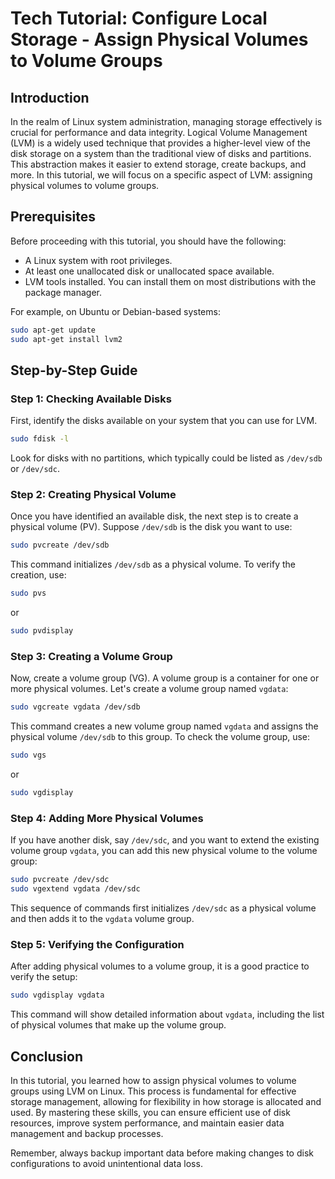 # Tech Tutorial: Configure Local Storage - Assign Physical Volumes to Volume Groups

## Introduction

In the realm of Linux system administration, managing storage effectively is crucial for performance and data integrity. Logical Volume Management (LVM) is a widely used technique that provides a higher-level view of the disk storage on a system than the traditional view of disks and partitions. This abstraction makes it easier to extend storage, create backups, and more. In this tutorial, we will focus on a specific aspect of LVM: assigning physical volumes to volume groups.

## Prerequisites

Before proceeding with this tutorial, you should have the following:

- A Linux system with root privileges.
- At least one unallocated disk or unallocated space available.
- LVM tools installed. You can install them on most distributions with the package manager.

For example, on Ubuntu or Debian-based systems:

```bash
sudo apt-get update
sudo apt-get install lvm2
```

## Step-by-Step Guide

### Step 1: Checking Available Disks

First, identify the disks available on your system that you can use for LVM.

```bash
sudo fdisk -l
```

Look for disks with no partitions, which typically could be listed as `/dev/sdb` or `/dev/sdc`.

### Step 2: Creating Physical Volume

Once you have identified an available disk, the next step is to create a physical volume (PV). Suppose `/dev/sdb` is the disk you want to use:

```bash
sudo pvcreate /dev/sdb
```

This command initializes `/dev/sdb` as a physical volume. To verify the creation, use:

```bash
sudo pvs
```

or

```bash
sudo pvdisplay
```

### Step 3: Creating a Volume Group

Now, create a volume group (VG). A volume group is a container for one or more physical volumes. Let's create a volume group named `vgdata`:

```bash
sudo vgcreate vgdata /dev/sdb
```

This command creates a new volume group named `vgdata` and assigns the physical volume `/dev/sdb` to this group. To check the volume group, use:

```bash
sudo vgs
```

or

```bash
sudo vgdisplay
```

### Step 4: Adding More Physical Volumes

If you have another disk, say `/dev/sdc`, and you want to extend the existing volume group `vgdata`, you can add this new physical volume to the volume group:

```bash
sudo pvcreate /dev/sdc
sudo vgextend vgdata /dev/sdc
```

This sequence of commands first initializes `/dev/sdc` as a physical volume and then adds it to the `vgdata` volume group.

### Step 5: Verifying the Configuration

After adding physical volumes to a volume group, it is a good practice to verify the setup:

```bash
sudo vgdisplay vgdata
```

This command will show detailed information about `vgdata`, including the list of physical volumes that make up the volume group.

## Conclusion

In this tutorial, you learned how to assign physical volumes to volume groups using LVM on Linux. This process is fundamental for effective storage management, allowing for flexibility in how storage is allocated and used. By mastering these skills, you can ensure efficient use of disk resources, improve system performance, and maintain easier data management and backup processes.

Remember, always backup important data before making changes to disk configurations to avoid unintentional data loss.